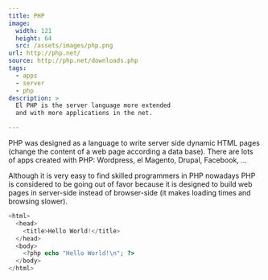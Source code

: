 ```yaml
---
title: PHP
image: 
  width: 121
  height: 64
  src: /assets/images/php.png
url: http://php.net/
source: http://php.net/downloads.php
tags:
  - apps
  - server
  - php
description: >
  El PHP is the server language more extended
  and with more applications in the net.

---
```

PHP was designed as a language to 
write server side dynamic HTML pages
(change the content of a web page according a data base).
There are lots of apps created with PHP:
Wordpress, el Magento, Drupal, Facebook, ...

Although it is very easy to find
skilled programmers in PHP
nowadays PHP is considered to be going out of favor
because it is designed to build web pages in server-side
instead of browser-side
(it makes loading times and browsing slower).

```php
<html>
  <head>
    <title>Hello World!</title>
  </head>
  <body>
    <?php echo "Hello World!\n"; ?>
  </body>
</html>
```


